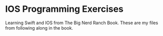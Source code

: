 # IOS Programming Exercises 

Learning Swift and IOS from The Big Nerd Ranch Book. These are my files from following along in the book.

